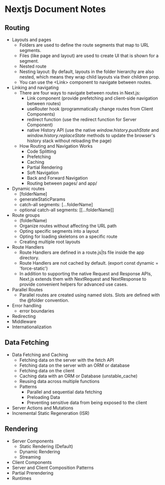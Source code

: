 # Nextjs Document Notes

## Routing

- Layouts and pages
  - Folders are used to define the route segments that map to URL segments.
  - Files (like page and layout) are used to create UI that is shown for a segment.
  - Nested route
  - Nesting layout: By default, layouts in the folder hierarchy are also nested, which means they wrap child layouts via their children prop.
  - You can use the \<Link> component to navigate between routes.
- Linking and navigating
  - There are four ways to navigate between routes in Next.js:
    - Link component (provide prefetching and client-side navigation between routes)
    - useRouter hook (programmatically change routes from Client Components)
    - redirect function (use the redirect function for Server Component)
    - native History API (use the native _window.history.pushState_ and _window.history.replaceState_ methods to update the browser's history stack without reloading the page)
  - How Routing and Navigation Works
    - Code Splitting
    - Prefetching
    - Caching
    - Partial Rendering
    - Soft Navigation
    - Back and Forward Navigation
    - Routing between pages/ and app/
- Dynamic routes
  - [folderName]
  - generateStaticParams
  - catch-all segments: [...folderName]
  - optional catch-all segments: [[...folderName]]
- Route groups
  - (folderName)
  - Organize routes without affecting the URL path
  - Opting specific segments into a layout
  - Opting for loading skeletons on a specific route
  - Creating multiple root layouts
- Route Handlers
  - Route Handlers are defined in a route.js|ts file inside the app directory.
  - Route Handlers are not cached by default. (export const dynamic = 'force-static')
  - In addition to supporting the native Request and Response APIs, Next.js extends them with NextRequest and NextResponse to provide convenient helpers for advanced use cases.
- Parallel Routes
  - Parallel routes are created using named slots. Slots are defined with the @folder convention.
- Error handling
  - error boundaries
- Redirecting
- Middleware
- Internationalization

## Data Fetching

- Data Fetching and Caching
  - Fetching data on the server with the fetch API
  - Fetching data on the server with an ORM or database
  - Fetching data on the client
  - Caching data with an ORM or Database (unstable_cache)
  - Reusing data across multiple functions
  - Patterns
    - Parallel and sequential data fetching
    - Preloading Data
    - Preventing sensitive data from being exposed to the client
- Server Actions and Mutations
- Incremental Static Regeneration (ISR)

## Rendering

- Server Components
  - Static Rendering (Default)
  - Dynamic Rendering
  - Streaming
- Client Components
- Server and Client Composition Patterns
- Partial Prerendering
- Runtimes
